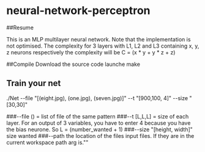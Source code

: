 # neural-network-perceptron

##Resume
  
  This is an MLP multilayer neural network.
Note that the implementation is not optimised. The complexity for 3 layers with L1, L2 and L3 containing x, y, z neurons respectively the complexity will be C = (x * y + y * z + z) 

##Compile 
Download the source code
launche make
## Train your net
./Net --file "[(eight.jpg), (one.jpg), (seven.jpg)]" --t "[900,100, 4]" --size "[30,30]"

###--file () = list of file of the same pattern
###--t [L,L,L] = size of each layer. For an output of 3 variables, you have to enter 4 because you have the bias neurone.
  So L = (number_wanted + 1)
###--size "[height, width]" size wanted
###--path the location of the files input files. If they are in the current workspace path arg is.""

